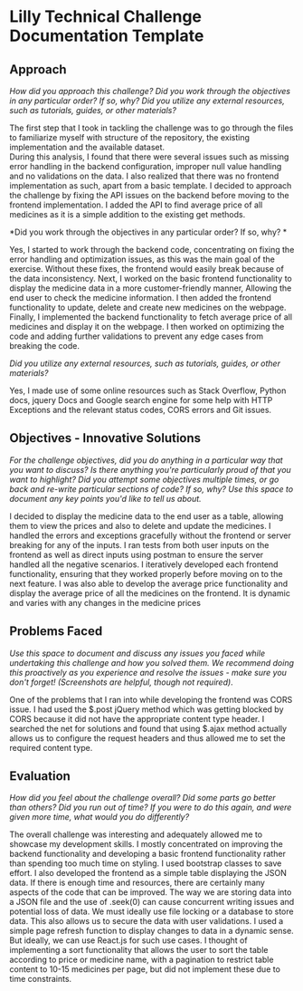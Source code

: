 # Lilly Technical Challenge Documentation Template

## Approach
*How did you approach this challenge? Did you work through the objectives in any particular order? If so, why? Did you utilize any external resources, such as tutorials, guides, or other materials?*

The first step that I took in tackling the challenge was to go through the files to familiarize myself with structure of the repository, the existing implementation and the available dataset.  
During this analysis, I found that there were several issues such as missing error handling in the backend configuration, improper null value handling and no validations on the data.
I also realized that there was no frontend implementation as such, apart from a basic template.
I decided to approach the challenge by fixing the API issues on the backend before moving to the frontend implementation.
I added the API to find average price of all medicines as it is a simple addition to the existing get methods.

*Did you work through the objectives in any particular order? If so, why? *

Yes, I started to work through the backend code, concentrating on fixing the error handling and optimization issues, as this was the main goal of the exercise. Without these fixes, the frontend would easily break because of the data inconsistency.
Next, I worked on the basic frontend functionality to display the medicine data in a more customer-friendly manner, Allowing the end user to check the medicine information.
I then added the frontend functionality to update, delete and create new medicines on the webpage.
Finally, I implemented the backend functionality to fetch average price of all medicines and display it on the webpage.
I then worked on optimizing the code and adding further validations to prevent any edge cases from breaking the code.

*Did you utilize any external resources, such as tutorials, guides, or other materials?*

Yes, I made use of some online resources such as Stack Overflow, Python docs, jquery Docs and Google search engine for some help with HTTP Exceptions and the relevant status codes, CORS errors and Git issues.

## Objectives - Innovative Solutions
*For the challenge objectives, did you do anything in a particular way that you want to discuss? Is there anything you're particularly proud of that you want to highlight? Did you attempt some objectives multiple times, or go back and re-write particular sections of code? If so, why? Use this space to document any key points you'd like to tell us about.*

I decided to display the medicine data to the end user as a table, allowing them to view the prices and also to delete and update the medicines.
I handled the errors and exceptions gracefully without the frontend or server breaking for any of the inputs. I ran tests from both user inputs on the frontend as well as direct inputs using postman to ensure the server handled all the negative scenarios.
I iteratively developed each frontend functionality, ensuring that they worked properly before moving on to the next feature.
I was also able to develop the average price functionality and display the average price of all the medicines on the frontend. It is dynamic and varies with any changes in the medicine prices


## Problems Faced
*Use this space to document and discuss any issues you faced while undertaking this challenge and how you solved them. We recommend doing this proactively as you experience and resolve the issues - make sure you don't forget! (Screenshots are helpful, though not required)*.

One of the problems that I ran into while developing the frontend was CORS issue. I had used the $.post jQuery method which was getting blocked by CORS because it did not have the appropriate content type header. I searched the net for solutions and found that using $.ajax method actually allows us to configure the request headers and thus allowed me to set the required content type.

## Evaluation
*How did you feel about the challenge overall? Did some parts go better than others? Did you run out of time? If you were to do this again, and were given more time, what would you do differently?*

The overall challenge was interesting and adequately allowed me to showcase my development skills. I mostly concentrated on improving the backend functionality and developing a basic frontend functionality rather than spending too much time on styling. I used bootstrap classes to save effort. I also developed the frontend as a simple table displaying the JSON data.
If there is enough time and resources, there are certainly many aspects of the code that can be improved. 
The way we are storing data into a JSON file and the use of .seek(0) can cause concurrent writing issues and potential loss of data. We must ideally use file locking or a database to store data. This also allows us to secure the data with user validations.
I used a simple page refresh function to display changes to data in a dynamic sense. But ideally, we can use React.js for such use cases.
I thought of implementing a sort functionality that allows the user to sort the table according to price or medicine name, with a pagination to restrict table content to 10-15 medicines per page, but did not implement these due to time constraints.
